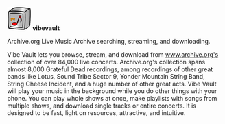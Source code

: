 ![logo](logo.png) **vibevault**

Archive.org Live Music Archive searching, streaming, and downloading.

Vibe Vault lets you browse, stream, and download from www.archive.org's collection of over 84,000 live concerts. Archive.org's collection spans almost 8,000 Grateful Dead recordings, among recordings of other great bands like Lotus, Sound Tribe Sector 9, Yonder Mountain String Band, String Cheese Incident, and a huge number of other great acts. Vibe Vault will play your music in the background while you do other things with your phone. You can play whole shows at once, make playlists with songs from multiple shows, and download single tracks or entire concerts. It is designed to be fast, light on resources, attractive, and intuitive.
